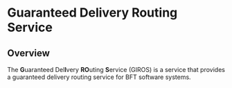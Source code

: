 # Guaranteed Delivery Routing Service

## Overview

The **G**uaranteed Del**I**very **RO**uting **S**ervice (GIROS) is a service that provides a guaranteed delivery routing service for BFT software systems.
